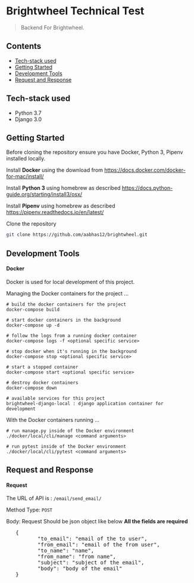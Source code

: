 # Brightwheel Technical Test
> Backend For Brightwheel.

## Contents
- [Tech-stack used](#tech-stack-used)
- [Getting Started](#getting-started)
- [Development Tools](#development-tools)
- [Request and Response](#request-and-response)


## Tech-stack used

- Python 3.7
- Django 3.0


## Getting Started

Before cloning the repository ensure you have Docker, Python 3, Pipenv installed locally.

Install **Docker** using the download from https://docs.docker.com/docker-for-mac/install/

Install **Python 3** using homebrew as described https://docs.python-guide.org/starting/install3/osx/

Install **Pipenv** using homebrew as described https://pipenv.readthedocs.io/en/latest/

Clone the repository
```sh
git clone https://github.com/aabhas12/brightwheel.git

```

## Development Tools

#### Docker

Docker is used for local development of this project.

Managing the Docker containers for the project ...

```
# build the docker containers for the project
docker-compose build

# start docker containers in the background
docker-compose up -d

# follow the logs from a running docker container
docker-compose logs -f <optional specific service>

# stop docker when it's running in the background
docker-compose stop <optional specific service>

# start a stopped container
docker-compose start <optional specific service>

# destroy docker containers
docker-compose down

# available services for this project
brightwheel-django-local : django application container for development
```

With the Docker containers running ...

```
# run manage.py inside of the Docker environment
./docker/local/cli/manage <command arguments>

# run pytest inside of the Docker environment
./docker/local/cli/pytest <command arguments>
```

## Request and Response

#### Request

The URL of API is : ```/email/send_email/```

Method Type: ``` POST ```

Body: Request Should be json object like below
****All the fields are required****
<pre>
   {
          "to_email": "email of the to user",
          "from_email": "email of the from user",
          "to_name": "name",
          "from_name": "from name",
          "subject": "subject of the email",
          "body": "body of the email"
   }
</pre>

